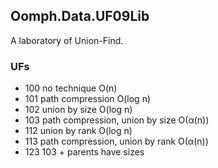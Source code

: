 ## Oomph.Data.UF09Lib
A laboratory of Union-Find.

### UFs
- 100 no technique O(n)
- 101 path compression O(log n)
- 102 union by size O(log n)
- 103 path compression, union by size O(α(n))
- 112 union by rank O(log n)
- 113 path compression, union by rank O(α(n))
- 123 103 + parents have sizes

